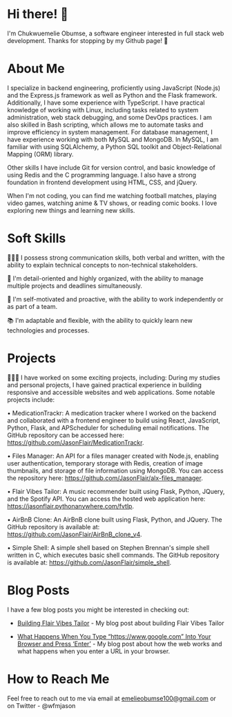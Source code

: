 # Hi there! 👋

I'm Chukwuemelie Obumse, a software engineer interested in full stack web development. Thanks for stopping by my Github page! 🚀

# About Me

I specialize in backend engineering, proficiently using JavaScript (Node.js) and the Express.js framework as well as Python and the Flask framework. Additionally, I have some experience with TypeScript. I have practical knowledge of working with Linux, including tasks related to system administration, web stack debugging, and some DevOps practices. I am also skilled in Bash scripting, which allows me to automate tasks and improve efficiency in system management. For database management, I have experience working with both MySQL and MongoDB. In MySQL, I am familiar with using SQLAlchemy, a Python SQL toolkit and Object-Relational Mapping (ORM) library.

Other skills I have include Git for version control, and basic knowledge of using Redis and the C programming language. I also have a strong foundation in frontend development using HTML, CSS, and jQuery.

When I'm not coding, you can find me watching football matches, playing video games, watching anime & TV shows, or reading comic books. I love exploring new things and learning new skills.

# Soft Skills

👨🏾‍💼 I possess strong communication skills, both verbal and written, with the ability to explain technical concepts to non-technical stakeholders.

📝 I'm detail-oriented and highly organized, with the ability to manage multiple projects and deadlines simultaneously.

💪 I'm self-motivated and proactive, with the ability to work independently or as part of a team.

📚 I'm adaptable and flexible, with the ability to quickly learn new technologies and processes.

# Projects

👨🏾‍💻 I have worked on some exciting projects, including:
During my studies and personal projects, I have gained practical experience in building responsive and accessible websites and web applications. Some notable projects include:

•	MedicationTrackr: A medication tracker where I worked on the backend and collaborated with a frontend engineer to build using React, JavaScript, Python, Flask, and APScheduler for scheduling email notifications. The GitHub repository can be accessed here: https://github.com/JasonFlair/MedicationTrackr.

•	Files Manager: An API for a files manager created with Node.js, enabling user authentication, temporary storage with Redis, creation of image thumbnails, and storage of file information using MongoDB. You can access the repository here: https://github.com/JasonFlair/alx-files_manager.

•	Flair Vibes Tailor: A music recommender built using Flask, Python, JQuery, and the Spotify API. You can access the hosted web application here: https://jasonflair.pythonanywhere.com/fvtlp.

•	AirBnB Clone: An AirBnB clone built using Flask, Python, and JQuery. The GitHub repository is available at: https://github.com/JasonFlair/AirBnB_clone_v4.

•	Simple Shell: A simple shell based on Stephen Brennan's simple shell written in C, which executes basic shell commands. The GitHub repository is available at: https://github.com/JasonFlair/simple_shell.


# Blog Posts

I have a few blog posts you might be interested in checking out:

- [Building Flair Vibes Tailor](https://medium.com/@emelieobumse100/building-flair-vibes-tailor-a-personalised-music-recommender-c3a0f042faa2) - My blog post about building Flair Vibes Tailor

- [What Happens When You Type “https://www.google.com” Into Your Browser and Press ‘Enter’](https://medium.com/@emelieobumse100/what-happens-when-you-type-https-www-google-com-into-your-browser-and-press-enter-bc0b0d8c7d08) - My blog post about how the web works and what happens when you enter a URL in your browser.



# How to Reach Me

Feel free to reach out to me via email at emelieobumse100@gmail.com or on Twitter - @wfmjason
